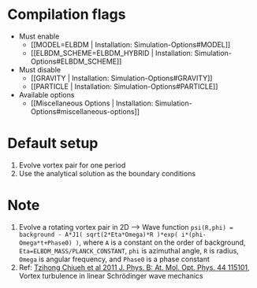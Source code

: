 # Compilation flags
- Must enable
   - [[MODEL=ELBDM | Installation: Simulation-Options#MODEL]]
   - [[ELBDM_SCHEME=ELBDM_HYBRID | Installation: Simulation-Options#ELBDM_SCHEME]]
- Must disable
   - [[GRAVITY | Installation: Simulation-Options#GRAVITY]]
   - [[PARTICLE | Installation: Simulation-Options#PARTICLE]]
- Available options
   - [[Miscellaneous Options | Installation: Simulation-Options#miscellaneous-options]]


# Default setup
1. Evolve vortex pair for one period
2. Use the analytical solution as the boundary conditions


# Note
1. Evolve a rotating vortex pair in 2D
   --> Wave function `psi(R,phi) = background - A*J1( sqrt(2*Eta*Omega)*R )*exp( i*(phi-Omega*t+Phase0) )`,
       where `A` is a constant on the order of background, `Eta=ELBDM_MASS/PLANCK_CONSTANT`,
       `phi` is azimuthal angle, `R` is radius, `Omega` is angular frequency, and `Phase0` is a phase constant
2. Ref: [Tzihong Chiueh et al 2011 J. Phys. B: At. Mol. Opt. Phys. 44 115101](https://doi.org/10.1088/0953-4075/44/11/115101),
        Vortex turbulence in linear Schrödinger wave mechanics
